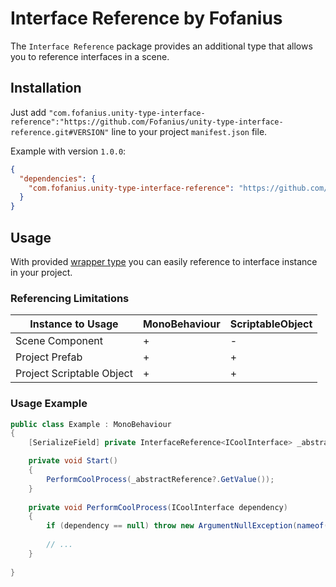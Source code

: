 # Interface Reference by Fofanius

The `Interface Reference` package provides an additional type that allows you to reference interfaces in a scene.

## Installation

Just add `"com.fofanius.unity-type-interface-reference":"https://github.com/Fofanius/unity-type-interface-reference.git#VERSION"` line to your project `manifest.json` file.

Example with version `1.0.0`:

```json
{
  "dependencies": {
    "com.fofanius.unity-type-interface-reference": "https://github.com/Fofanius/unity-type-interface-reference.git#1.0.0"
  }
}
```

## Usage

With provided [wrapper type](Runtime/InterfaceReference.cs) you can easily reference to interface instance in your
project.

### Referencing Limitations

| Instance to Usage         | MonoBehaviour | ScriptableObject |
|---------------------------|---------------|------------------|
| Scene Component           | +             | -                |
| Project Prefab            | +             | +                |
| Project Scriptable Object | +             | +                |

### Usage Example

```csharp
public class Example : MonoBehaviour
{
    [SerializeField] private InterfaceReference<ICoolInterface> _abstractReference;

    private void Start()
    {
        PerformCoolProcess(_abstractReference?.GetValue());
    }
    
    private void PerformCoolProcess(ICoolInterface dependency)
    {
        if (dependency == null) throw new ArgumentNullException(nameof(dependency));
        
        // ...
    }
    
}
```